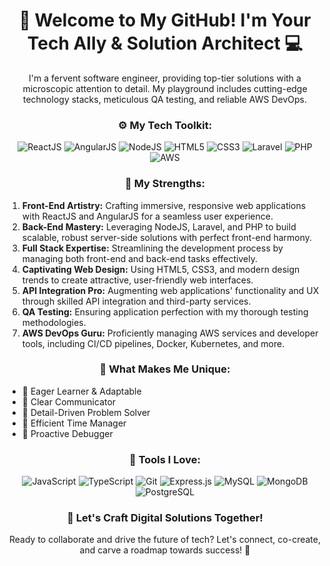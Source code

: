 <h1 align="center">🌟 Welcome to My GitHub! I'm Your Tech Ally & Solution Architect 💻</h1>

<p align="center">
  I'm a fervent software engineer, providing top-tier solutions with a microscopic attention to detail. My playground includes cutting-edge technology stacks, meticulous QA testing, and reliable AWS DevOps.
</p>

<h3 align="center">⚙️ My Tech Toolkit:</h3>

<p align="center">
  <img src="https://img.shields.io/badge/-ReactJs-61DAFB?logo=react&logoColor=white&style=for-the-badge" alt="ReactJS"/> 
  <img src="https://img.shields.io/badge/-AngularJS-E23237?logo=angular&logoColor=white&style=for-the-badge" alt="AngularJS"/>
  <img src="https://img.shields.io/badge/-NodeJS-339933?logo=node.js&logoColor=white&style=for-the-badge" alt="NodeJS"/>
  <img src="https://img.shields.io/badge/-HTML5-E34F26?logo=html5&logoColor=white&style=for-the-badge" alt="HTML5"/>
  <img src="https://img.shields.io/badge/-CSS3-1572B6?logo=css3&logoColor=white&style=for-the-badge" alt="CSS3"/>
  <img src="https://img.shields.io/badge/-Laravel-FF2D20?logo=laravel&logoColor=white&style=for-the-badge" alt="Laravel"/>
  <img src="https://img.shields.io/badge/-PHP-777BB4?logo=php&logoColor=white&style=for-the-badge" alt="PHP"/>
  <img src="https://img.shields.io/badge/-AWS-232F3E?logo=amazon-aws&logoColor=white&style=for-the-badge" alt="AWS"/>
</p>

<h3 align="center">🎯 My Strengths:</h3>

1. **Front-End Artistry:** Crafting immersive, responsive web applications with ReactJS and AngularJS for a seamless user experience.
2. **Back-End Mastery:** Leveraging NodeJS, Laravel, and PHP to build scalable, robust server-side solutions with perfect front-end harmony.
3. **Full Stack Expertise:** Streamlining the development process by managing both front-end and back-end tasks effectively.
4. **Captivating Web Design:** Using HTML5, CSS3, and modern design trends to create attractive, user-friendly web interfaces.
5. **API Integration Pro:** Augmenting web applications' functionality and UX through skilled API integration and third-party services.
6. **QA Testing:** Ensuring application perfection with my thorough testing methodologies.
7. **AWS DevOps Guru:** Proficiently managing AWS services and developer tools, including CI/CD pipelines, Docker, Kubernetes, and more.

<h3 align="center">📌 What Makes Me Unique:</h3>

- 🎯 Eager Learner & Adaptable
- 🎯 Clear Communicator
- 🎯 Detail-Driven Problem Solver
- 🎯 Efficient Time Manager
- 🎯 Proactive Debugger

<h3 align="center">🔧 Tools I Love:</h3>

<p align="center">
  <img src="https://img.shields.io/badge/-JavaScript-F7DF1E?logo=javascript&logoColor=black&style=for-the-badge" alt="JavaScript"/> 
  <img src="https://img.shields.io/badge/-TypeScript-3178C6?logo=typescript&logoColor=white&style=for-the-badge" alt="TypeScript"/>
  <img src="https://img.shields.io/badge/-Git-F05032?logo=git&logoColor=white&style=for-the-badge" alt="Git"/>
  <img src="https://img.shields.io/badge/-Express.js-000000?logo=express&logoColor=white&style=for-the-badge" alt="Express.js"/>
  <img src="https://img.shields.io/badge/-MySQL-4479A1?logo=mysql&logoColor=white&style=for-the-badge" alt="MySQL"/>
  <img src="https://img.shields.io/badge/-MongoDB-47A248?logo=mongodb&logoColor=white&style=for-the-badge" alt="MongoDB"/>
  <img src="https://img.shields.io/badge/-PostgreSQL-336791?logo=postgresql&logoColor=white&style=for-the-badge" alt="PostgreSQL"/>
</p>

<h3 align="center">👥 Let's Craft Digital Solutions Together!</h3>

<p align="center">
  Ready to collaborate and drive the future of tech? Let's connect, co-create, and carve a roadmap towards success! 🚀
</p>
